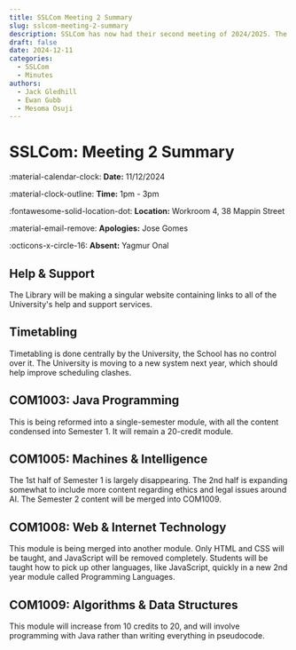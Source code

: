 ```yaml
---
title: SSLCom Meeting 2 Summary
slug: sslcom-meeting-2-summary
description: SSLCom has now had their second meeting of 2024/2025. The full minutes document will be uploaded once approved by SSLCom
draft: false 
date: 2024-12-11 
categories:
  - SSLCom
  - Minutes
authors:
  - Jack Gledhill
  - Ewan Gubb
  - Mesoma Osuji
---
```


# SSLCom: Meeting 2 Summary

:material-calendar-clock: **Date:** 11/12/2024

:material-clock-outline: **Time:** 1pm - 3pm

:fontawesome-solid-location-dot: **Location:** Workroom 4, 38 Mappin Street

:material-email-remove: **Apologies:** Jose Gomes

:octicons-x-circle-16: **Absent:** Yagmur Onal

<!-- more -->

## Help & Support

The Library will be making a singular website containing links to all of the University's help and support services.

## Timetabling

Timetabling is done centrally by the University, the School has no control over it. The University is moving to a new system next year, which should help improve scheduling clashes.

## COM1003: Java Programming

This is being reformed into a single-semester module, with all the content condensed into Semester 1. It will remain a 20-credit module.

## COM1005: Machines & Intelligence

The 1st half of Semester 1 is largely disappearing. The 2nd half is expanding somewhat to include more content regarding ethics and legal issues around AI. The Semester 2 content will be merged into COM1009.

## COM1008: Web & Internet Technology

This module is being merged into another module. Only HTML and CSS will be taught, and JavaScript will be removed completely. Students will be taught how to pick up other languages, like JavaScript, quickly in a new 2nd year module called Programming Languages.

## COM1009: Algorithms & Data Structures

This module will increase from 10 credits to 20, and will involve programming with Java rather than writing everything in pseudocode.